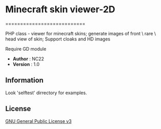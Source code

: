 # Minecraft skin viewer-2D
===========================

PHP class - viewer for minecraft skins; generate images of front \ rare \ head view of skin; Support cloaks and HD images

Require GD module

 - **Author** : NC22
 - **Version** : 1.0
 
## Information

Look 'selftest' dirrectory for examples. 
 
## License 

 [GNU General Public License v3](http://www.gnu.org/licenses/gpl.html) 